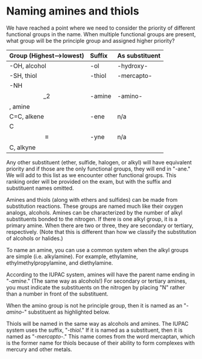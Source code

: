 # Naming amines and thiols

We have reached a point where we need to consider the priority of different functional groups in the name. When multiple functional groups are present, what group will be the principle group and assigned higher priority?

| Group \(Highest-->lowest\) | Suffix | As substituent |
| :--- | :--- | :--- |
| -OH, alcohol | -ol | -hydroxy- |
| -SH, thiol | -thiol | -mercapto- |
| -NH$$\_2$$, amine | -amine | -amino- |
| C=C, alkene | -ene | n/a |
| C$$\equiv$$C, alkyne | -yne | n/a |

Any other substituent \(ether, sulfide, halogen, or alkyl\) will have equivalent priority and if those are the only functional groups, they will end in "-ane."  We will add to this list as we encounter other functional groups.  This ranking order will be provided on the exam, but with the suffix and substituent names omitted.



Amines and thiols (along with ethers and sulfides) can be made from substitution reactions.  These groups are named much like their oxygen analogs, alcohols.  Amines can be characterized by the number of alkyl substituents bonded to the nitrogen.  If there is one alkyl group, it is a primary amine. When there are two or three, they are secondary or tertiary, respectively.  (Note that this is different than how we classify the substitution of alcohols or halides.)

To name an amine, you can use a common system when the alkyl groups are simple (i.e. alkylamine).  For example, ethylamine, ethylmethylpropylamine, and diethylamine.

According to the IUPAC system, amines will have the parent name ending in "-_amine_."  (The same way as alcohols!)  For secondary or tertiary amines, you must indicate the substituents on the nitrogen by placing "N" rather than a number in front of the substituent.

When the amino group is not he principle group, then it is named as an "-_amino_-" substituent as highlighted below.

Thiols will be named in the same way as alcohols and amines.  The IUPAC system uses the suffix, "-_thiol_."  If it is named as a substituent, then it is named as "-_mercapto_-."  This name comes from the word mercaptan, which is the former name for thiols because of their ability to form complexes with mercury and other metals.
  



